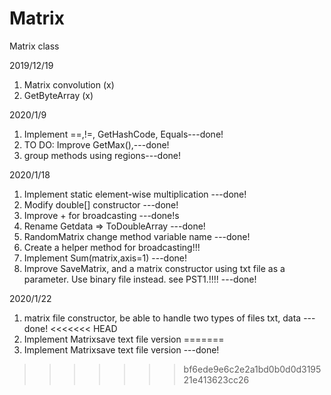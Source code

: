 # Matrix
Matrix class


2019/12/19
1. Matrix convolution (x)
2. GetByteArray (x)

2020/1/9
1. Implement ==,!=, GetHashCode, Equals---done!
2. TO DO: Improve GetMax(),---done!
3. group methods using regions---done!

2020/1/18
1. Implement static element-wise multiplication ---done!
2. Modify double[] constructor ---done!
3. Improve + for broadcasting ---done!s
4. Rename Getdata => ToDoubleArray ---done!
5. RandomMatrix change method variable name ---done!
6. Create a helper method for broadcasting!!!
7. Implement Sum(matrix,axis=1) ---done!
8. Improve SaveMatrix, and a matrix constructor using txt file as a parameter. Use binary file instead.
  see PST1.!!!! ---done!

2020/1/22
1. matrix file constructor, be able to handle two types of files
  txt, data ---done!
<<<<<<< HEAD
2. Implement Matrixsave text file version
=======
2. Implement Matrixsave text file version ---done!

>>>>>>> bf6ede9e6c2e2a1bd0b0d0d319521e413623cc26
